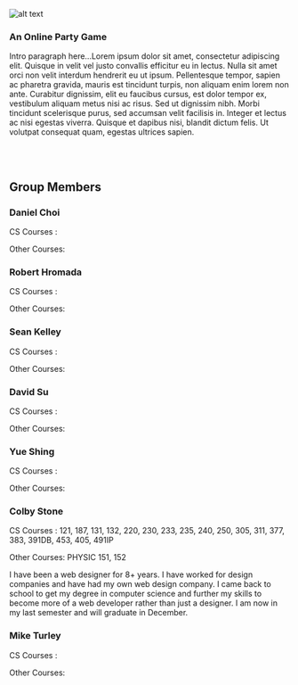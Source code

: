 ![alt text](https://github.com/colbyjstone/UMassFall14/blob/master/326/logo.png "Phrase Cards Logo")

### An Online Party Game
<p>Intro paragraph here...Lorem ipsum dolor sit amet, consectetur adipiscing elit. Quisque in velit vel justo convallis efficitur eu in lectus. Nulla sit amet orci non velit interdum hendrerit eu ut ipsum. Pellentesque tempor, sapien ac pharetra gravida, mauris est tincidunt turpis, non aliquam enim lorem non ante. Curabitur dignissim, elit eu faucibus cursus, est dolor tempor ex, vestibulum aliquam metus nisi ac risus. Sed ut dignissim nibh. Morbi tincidunt scelerisque purus, sed accumsan velit facilisis in. Integer et lectus ac nisi egestas viverra. Quisque et dapibus nisi, blandit dictum felis. Ut volutpat consequat quam, egestas ultrices sapien.</p>

<br /><br />

## Group Members

### Daniel Choi
<p>CS Courses : </p>
<p>Other Courses: </p>
<p></p>

### Robert Hromada
<p>CS Courses : </p>
<p>Other Courses: </p>
<p></p>

### Sean Kelley
<p>CS Courses : </p>
<p>Other Courses: </p>
<p></p>

### David Su
<p>CS Courses : </p>
<p>Other Courses: </p>
<p></p>

### Yue Shing
<p>CS Courses : </p>
<p>Other Courses: </p>
<p></p>

### Colby Stone
<p>CS Courses : 121, 187, 131, 132, 220, 230, 233, 235, 240, 250, 305, 311, 377, 383, 391DB, 453, 405, 491IP</p>
<p>Other Courses: PHYSIC 151, 152</p>
<p>I have been a web designer for 8+ years. I have worked for design companies and have had my own web design company. I came back to school to get my degree in computer science and further my skills to become more of a web developer rather than just a designer. I am now in my last semester and will graduate in December.</p>


### Mike Turley
<p>CS Courses : </p>
<p>Other Courses: </p>
<p></p>
